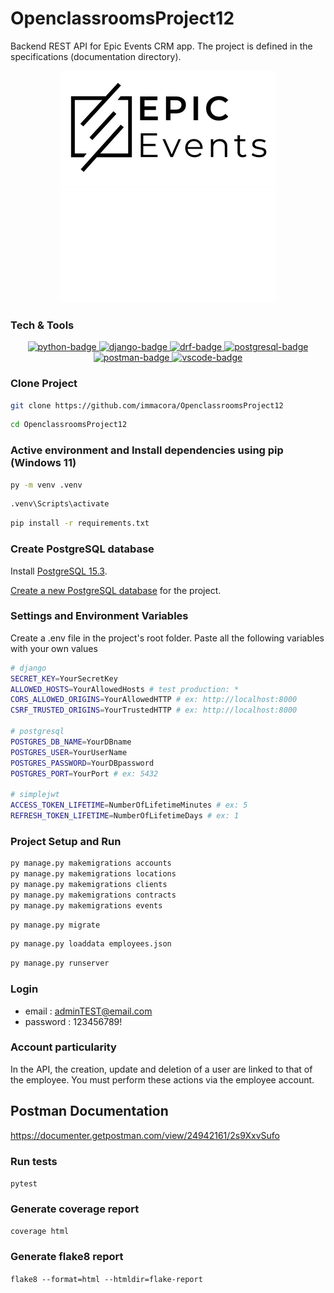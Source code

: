 # OpenclassroomsProject12
Backend REST API for Epic Events CRM app.
The project is defined in the specifications (documentation directory).

<p align="center">
  <img src="img/logo_light.png#gh-light-mode-only" alt="logo-light" />
  <img src="img/logo_dark.png#gh-dark-mode-only" alt="logo-dark" />
</p>

### Tech & Tools
<p align="center">
  <a href="https://www.python.org">
    <img src="https://img.shields.io/badge/Python-3.11.4-blue?style=for-the-badge&logo=python&logoColor=FFD43B" alt="python-badge">
  </a>
  <a href="https://www.djangoproject.com">
    <img src="https://img.shields.io/badge/Django-4.2.4-092E20?style=for-the-badge&logo=django&logoColor=green" alt="django-badge">
  </a>
    <a href="https://www.django-rest-framework.org/">
    <img src="https://img.shields.io/badge/DRF-3.14-ff1709?style=for-the-badge&logo=django&logoColor=white" alt="drf-badge">
  </a>
  </a>
    <a href="https://www.postgresql.org/">
    <img src="https://img.shields.io/badge/PostgreSQL-15.3-316192?style=for-the-badge&logo=postgresql&logoColor=white" alt="postgresql-badge">
  </a>
  <a href="https://documenter.getpostman.com/view/24942161/2s9XxvSufo">
    <img src="https://img.shields.io/badge/Postman-Docs-f06732?style=for-the-badge&logo=postman&logoColor=white" alt="postman-badge">
  </a>
  <a href="https://code.visualstudio.com/">
    <img src="https://img.shields.io/badge/Visual%20Studio%20Code-0078d7.svg?&style=for-the-badge&logo=visual-studio-code&logoColor=white" alt="vscode-badge">
  </a>
</p>

### Clone Project
```sh
git clone https://github.com/immacora/OpenclassroomsProject12
```
```sh
cd OpenclassroomsProject12
```

### Active environment and Install dependencies using pip (Windows 11)
```sh
py -m venv .venv
```
```sh
.venv\Scripts\activate
```
```sh
pip install -r requirements.txt
```

### Create PostgreSQL database
Install [PostgreSQL 15.3](https://www.postgresql.org/download/).

[Create a new PostgreSQL database](https://www.postgresqltutorial.com/postgresql-getting-started/connect-to-postgresql-database/) for the project.

### Settings and Environment Variables
Create a .env file in the project's root folder.
Paste all the following variables with your own values

```sh
# django
SECRET_KEY=YourSecretKey
ALLOWED_HOSTS=YourAllowedHosts # test production: *
CORS_ALLOWED_ORIGINS=YourAllowedHTTP # ex: http://localhost:8000
CSRF_TRUSTED_ORIGINS=YourTrustedHTTP # ex: http://localhost:8000

# postgresql
POSTGRES_DB_NAME=YourDBname
POSTGRES_USER=YourUserName
POSTGRES_PASSWORD=YourDBpassword
POSTGRES_PORT=YourPort # ex: 5432

# simplejwt
ACCESS_TOKEN_LIFETIME=NumberOfLifetimeMinutes # ex: 5
REFRESH_TOKEN_LIFETIME=NumberOfLifetimeDays # ex: 1
```

### Project Setup and Run

```sh
py manage.py makemigrations accounts
py manage.py makemigrations locations
py manage.py makemigrations clients
py manage.py makemigrations contracts
py manage.py makemigrations events
```

```sh
py manage.py migrate
```

```sh
py manage.py loaddata employees.json
```

```sh
py manage.py runserver
```

### Login
* email : adminTEST@email.com
* password : 123456789!

### Account particularity

In the API, the creation, update and deletion of a user are linked to that of the employee. You must perform these actions via the employee account.


## Postman Documentation

https://documenter.getpostman.com/view/24942161/2s9XxvSufo


### Run tests

`pytest`

### Generate coverage report

`coverage html`

### Generate flake8 report

`flake8 --format=html --htmldir=flake-report`
